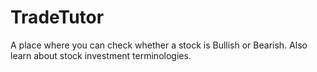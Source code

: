 # TradeTutor
A place where you can check whether a stock is Bullish or Bearish. Also learn about stock investment terminologies. 
